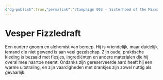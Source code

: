 ```yaml
---
{"dg-publish":true,"permalink":"/Campaign 002 - Sisterhood of the Missing Stool/002 - Silvered Secrets/People/NPC_s/Copperridge/Vesper Fizzledraft/"}
---
```


# Vesper Fizzledraft
Een oudere gnoom en alchemist van beroep. Hij is vriendelijk, maar duidelijk iemand die niet gewend is aan veel gezelschap. Zijn oude, praktische kleding is bezaaid met flesjes, ingrediënten en andere materialen die hij overal mee naartoe neemt. Ondanks zijn gereserveerde aard heeft hij een warme uitstraling, en zijn vaardigheden met drankjes zijn zowel nuttig als gevaarlijk.
